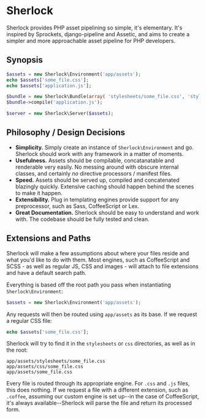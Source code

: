 Sherlock
========

Sherlock provides PHP asset pipelining so simple, it's elementary. It's inspired by Sprockets, django-pipeline and Assetic, and aims to create a simpler and more approachable asset pipeline for PHP developers.

## Synopsis

```php
$assets = new Sherlock\Environment('app/assets');
echo $assets['some_file.css'];
echo $assets['application.js'];

$bundle = new Sherlock\Bundle(array( 'stylesheets/some_file.css', 'stylesheets/another.css' ));
$bundle->compile('application.js');

$server = new Sherlock\Server($assets);
```

## Philosophy / Design Decisions

* **Simplicity.** Simply create an instance of `Sherlock\Environment` and go. Sherlock should work with any framework in a matter of moments.
* **Usefulness.** Assets should be compilable, concatanatable and renderable very easily. No messing around with obscure internal classes, and certainly _no_ directive processors / manifest files. 
* **Speed.** Assets should be served up, compiled and concatenated blazingly quickly. Extensive caching should happen behind the scenes to make it happen.
* **Extensibility.** Plug in templating engines provide support for any preprocessor, such as Sass, CoffeeScript or Lex.
* **Great Documentation.** Sherlock should be easy to understand and work with. The codebase should be fully tested and clean.

## Extensions and Paths

Sherlock will make a few assumptions about where your files reside and what you'd like to do with them. Most engines, such as CoffeeScript and SCSS - as well as regular JS, CSS and images - will attach to file extensions and have a default search path.

Everything is based off the root path you pass when instantiating `Sherlock\Environment`:

```php
$assets = new Sherlock\Environment('app/assets');
```

Any requests will then be routed using `app/assets` as its base. If we request a regular CSS file:

```php
echo $assets['some_file.css'];
```

Sherlock will try to find it in the `stylesheets` or `css` directories, as well as in the root:

	app/assets/stylesheets/some_file.css
	app/assets/css/some_file.css
	app/assets/some_file.css

Every file is routed through its appropriate engine. For `.css` and `.js` files, this does nothing. If we request a file with a different extension, such as `.coffee`, assuming our custom engine is set up--in the case of CoffeeScript, it's always available--Sherlock will parse the file and return its processed form.